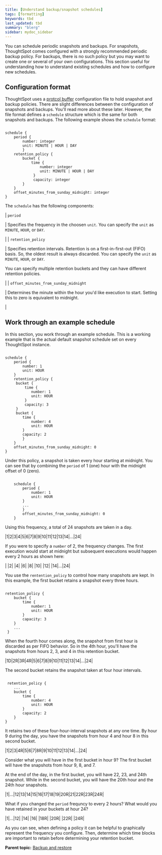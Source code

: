 ```yaml
---
title: [Understand backup/snapshot schedules]
tags: [formatting]
keywords: tbd
last_updated: tbd
summary: "blerg"
sidebar: mydoc_sidebar
---
```

You can schedule periodic snapshots and backups. For snapshots, ThoughtSpot comes configured with a strongly recommended periodic backup policy. For backups, there is no such policy but you may want to create one or several of your own configurations. This section useful for understanding how to understand existing schedules and how to configure new schedules.

## Configuration format

ThoughtSpot uses a [protcol buffer](https://developers.google.com/protocol-buffers/) configuration file to hold snapshot and backup policies. There are slight differences between the configuration of snapshots and backups. You'll read more about these later. However, the file format defines a `schedule` structure which is the same for both snapshots and backups. The following example shows the `schedule` format:

```

schedule {
    period {
        number: integer
        unit: MINUTE | HOUR | DAY
        }
    retention_policy {
        bucket {
            time {
                number: integer
                unit: MINUTE | HOUR | DAY
             }
             capacity: integer
        }
    }
    offset_minutes_from_sunday_midnight: integer
}

```

The `schedule` has the following components:

| `period`

 | Specifies the frequency in the choosen `unit`. You can specify the `unit` as `MINUTE`, `HOUR`, or `DAY`.

 |
| `retention_policy`

 | Specifies retention intervals. Retention is on a first-in-first-out (FIFO) basis. So, the oldest result is always discarded. You can specify the `unit` as `MINUTE`, `HOUR`, or `DAY`.

 You can specify multiple retention buckets and they can have different retention policies.

 |
| `offset_minutes_from_sunday_midnight`

 | Determines the minute within the hour you'd like execution to start. Setting this to zero is equivalent to midnight.

 |

## Work through an example schedule

In this section, you work through an example schedule. This is a working example that is the actual default snapshot schedule set on every ThoughtSpot instance.

```

schedule {
    period {
        number: 1
        unit: HOUR
    }
    retention_policy {
     bucket {
         time {
            number: 1
            unit: HOUR
         }
         capacity: 3
     }
     bucket {
        time {
            number: 4
            unit: HOUR
        }
        capacity: 2
        }
    }
    offset_minutes_from_sunday_midnight: 0
}               

```

Under this policy, a snapshot is taken every hour starting at midnight. You can see that by combining the `period` of 1 (one) hour with the midnight offset of 0 (zero).

```

    schedule {
        period {
            number: 1
            unit: HOUR
        }
        ...
        }
        offset_minutes_from_sunday_midnight: 0
    }                

```

Using this frequency, a total of 24 snapshots are taken in a day.

|1|2|3|4|5|6|7|8|9|10|11|12|13|14|...|24|

If you were to specify a `number` of 2, the frequency changes. The first execution would start at midnight but subsequent executions would happen every 2 hours as shown here:

| |2| |4| |6| |8| |10| |12| |14|...|24|

You use the `rentention_policy` to control how many snapshots are kept. In this example, the first bucket retains a snapshot every three hours.

```

retention_policy {
    bucket {
        time {
            number: 1
            unit: HOUR
        }
        capacity: 3
    }     
    ...
 }

```

When the fourth hour comes along, the snapshot from first hour is discarded as per FIFO behavior. So in the 4th hour, you'll have the snapshots from hours 2, 3, and 4 in this retention bucket.

|1D|2R|3R|4R|5|6|7|8|9|10|11|12|13|14|...|24|

The second bucket retains the snapshot taken at four hour intervals.

```

 retention_policy {
    ...
    bucket {
        time {
            number: 4
            unit: HOUR
        }
        capacity: 2
    }      
}

```

It retains two of these four-hour-interval snapshots at any one time. By hour 9 during the day, you have the snapshots from hour 4 and hour 8 in this second bucket.

|1|2|3|4R|5|6|7|8R|9|10|11|12|13|14|...|24|

Consider what you will have in the first bucket in hour 9? The first bucket will have the snapshots from hour 9, 8, and 7.

At the end of the day, in the first bucket, you will have 22, 23, and 24th snapshot. While in the second bucket, you will have the 20th hour and the 24th hour snapshots.

|1|...|12|13|14|15|16|17|18|19|20R|21|22R|23R|24R|

What if you changed the `period` frequncy to every 2 hours? What would you have retained in your buckets at hour 24?

|1|...|12| |14| |16| |18R| |20R| |22R| |24R|

As you can see, when defining a policy it can be helpful to graphically represent the frequency you configure. Then, determine which time blocks are important to retain before determining your retention bucket.

**Parent topic:** [Backup and restore](../../admin/backup_restore/intro_backup_restore.html)
